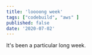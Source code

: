 ```yaml
---
title: 'loooong week'
tags: ["codebuild", "aws" ]
published: false
date: '2020-07-02'
---
```


It's been a particular long week.